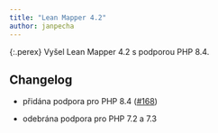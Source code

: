 ```yaml
---
title: "Lean Mapper 4.2"
author: janpecha
---
```


{:.perex}
Vyšel Lean Mapper 4.2 s podporou PHP 8.4.


## Changelog

* přidána podpora pro PHP 8.4 ([#168](https://github.com/Tharos/LeanMapper/pull/168))

* odebrána podpora pro PHP 7.2 a 7.3
